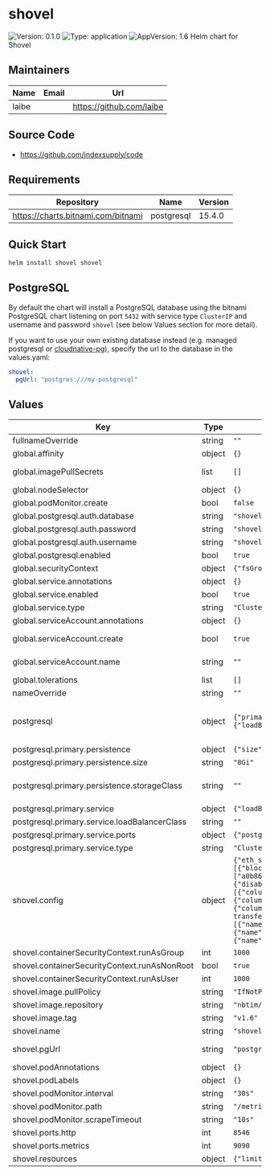 # shovel

![Version: 0.1.0](https://img.shields.io/badge/Version-0.1.0-informational?style=flat-square) ![Type: application](https://img.shields.io/badge/Type-application-informational?style=flat-square) ![AppVersion: 1.6](https://img.shields.io/badge/AppVersion-1.6-informational?style=flat-square)
Helm chart for Shovel

## Maintainers
| Name | Email | Url |
| ---- | ------ | --- |
| laibe |  | <https://github.com/laibe> |

## Source Code

* <https://github.com/indexsupply/code>
## Requirements

| Repository | Name | Version |
|------------|------|---------|
| https://charts.bitnami.com/bitnami | postgresql | 15.4.0 |

## Quick Start

```bash
helm install shovel shovel
```

## PostgreSQL

By default the chart will install a PostgreSQL database using the bitnami PostgreSQL chart listening on port `5432` with service type `ClusterIP`
and username and password `shovel` (see below Values section for more detail).

If you want to use your own existing database instead (e.g. managed postgresql or [cloudnative-pg](https://cloudnative-pg.io)),
specify the url to the database in the values.yaml:

```yaml
shovel:
  pgUrl: "postgres:///my-postgresql"
```

## Values

| Key | Type | Default | Description |
|-----|------|---------|-------------|
| fullnameOverride | string | `""` | Overrides the chart's computed fullname |
| global.affinity | object | `{}` | Set affinity |
| global.imagePullSecrets | list | `[]` | A list of pull secrets is used when credentials are needed to access a container registry with username and password. |
| global.nodeSelector | object | `{}` |  |
| global.podMonitor.create | bool | `false` | Create a [PodMonitor](https://github.com/prometheus-operator/prometheus-operator/blob/main/Documentation/user-guides/getting-started.md) |
| global.postgresql.auth.database | string | `"shovel"` |  |
| global.postgresql.auth.password | string | `"shovel"` |  |
| global.postgresql.auth.username | string | `"shovel"` |  |
| global.postgresql.enabled | bool | `true` |  |
| global.securityContext | object | `{"fsGroup":1000,"runAsGroup":1000,"runAsNonRoot":true,"runAsUser":1000}` | Pod security context |
| global.service.annotations | object | `{}` | Service annotations |
| global.service.enabled | bool | `true` | Enable Service |
| global.service.type | string | `"ClusterIP"` | Service type, ClusterIP, LoadBalancer or ClusterIP. |
| global.serviceAccount.annotations | object | `{}` | Annotations to add to the service account |
| global.serviceAccount.create | bool | `true` | Enable service account (Note: Service Account will only be automatically created if `global.serviceAccount.name` is not set) |
| global.serviceAccount.name | string | `""` | Name of an already existing service account. Setting this value disables the automatic service account creation |
| global.tolerations | list | `[]` |  |
| nameOverride | string | `""` | Overrides the chart's name |
| postgresql | object | `{"primary":{"persistence":{"size":"8Gi","storageClass":""},"service":{"loadBalancerClass":"","ports":{"postgresql":5432},"type":"ClusterIP"}}}` | PostgreSQL parameters, only used if global.postgresql.enabled is set to true. See https://github.com/bitnami/charts/blob/main/bitnami/postgresql/values.yaml for full list of available option. |
| postgresql.primary.persistence | object | `{"size":"8Gi","storageClass":""}` | PostgreSQL Primary persistence configuration |
| postgresql.primary.persistence.size | string | `"8Gi"` | PostgreSQL Primary PVC Storage Request for data volume. |
| postgresql.primary.persistence.storageClass | string | `""` | PostgreSQL Primary PVC Storage Class for data volume. If undefined (the default) or set to null, no storageClassName spec is set, choosing the default provisioner. |
| postgresql.primary.service | object | `{"loadBalancerClass":"","ports":{"postgresql":5432},"type":"ClusterIP"}` | PostgreSQL Primary service configuration |
| postgresql.primary.service.loadBalancerClass | string | `""` | PostgreSQL Primary Load balancer class if service type is `LoadBalancer` |
| postgresql.primary.service.ports | object | `{"postgresql":5432}` | PostgreSQL Primary service port |
| postgresql.primary.service.type | string | `"ClusterIP"` | PostgreSQL Primary service type |
| shovel.config | object | `{"eth_sources":[{"chain_id":1,"name":"mainnet","url":"https://eth.merkle.io"}],"integrations":[{"block":[{"column":"log_addr","filter_arg":["a0b86991c6218b36c1d19d4a2e9eb0ce3606eb48"],"filter_op":"contains","name":"log_addr"}],"dashboard":{"disable_authn":true},"enabled":true,"event":{"anonymous":false,"inputs":[{"column":"from","indexed":true,"name":"from","type":"address"},{"column":"to","indexed":true,"name":"to","type":"address"},{"column":"value","name":"value","type":"uint256"}],"name":"Transfer","type":"event"},"name":"usdc-transfer","sources":[{"batch_size":100,"name":"mainnet"}],"table":{"columns":[{"name":"log_addr","type":"bytea"},{"name":"block_time","type":"numeric"},{"name":"from","type":"bytea"},{"name":"to","type":"bytea"},{"name":"value","type":"numeric"}],"name":"usdc"}}],"pg_url":"$PG_URL"}` | Shovel config example (see https://indexsupply.com/shovel/docs/#config for more information) |
| shovel.containerSecurityContext.runAsGroup | int | `1000` |  |
| shovel.containerSecurityContext.runAsNonRoot | bool | `true` |  |
| shovel.containerSecurityContext.runAsUser | int | `1000` |  |
| shovel.image.pullPolicy | string | `"IfNotPresent"` | Container pull policy |
| shovel.image.repository | string | `"nbtim/shovel"` | Container image |
| shovel.image.tag | string | `"v1.6"` | Container image tag |
| shovel.name | string | `"shovel"` | Name of the container |
| shovel.pgUrl | string | `"postgres:///shovel"` | Shovel pg_url, use for setting your own PostgreSQL endpoint, by default it uses the integrated PostgreSQL from the bitnami/postgresql dependency |
| shovel.podAnnotations | object | `{}` | Pod annotation to be added |
| shovel.podLabels | object | `{}` | Pod labels to be added |
| shovel.podMonitor.interval | string | `"30s"` |  |
| shovel.podMonitor.path | string | `"/metrics"` |  |
| shovel.podMonitor.scrapeTimeout | string | `"10s"` |  |
| shovel.ports.http | int | `8546` | Dashboard port |
| shovel.ports.metrics | int | `9090` | Metrics port |
| shovel.resources | object | `{"limits":{"cpu":"1000m","memory":"4Gi"},"requests":{"cpu":"500m","memory":"2Gi"}}` | Resource requests and limits |
